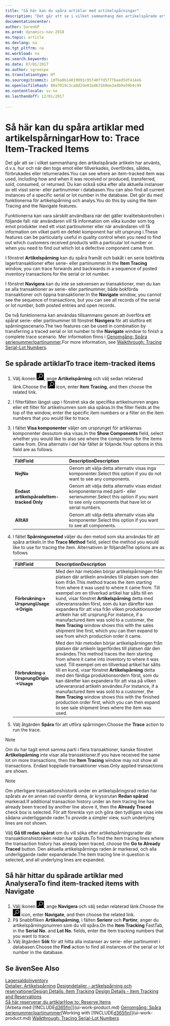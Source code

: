 ```yaml
---
title: "Så här kan du spåra artiklar med artikelspårningar"
description: "Det går att se i vilket sammanhang den artikelspårade artikeln har använts, d.v.s. hur och när den togs emot eller tillverkades, överfördes, såldes, förbrukades eller returnerades. Du kan också söka efter alla aktuella instanser av ett visst serie- eller partinummer i databasen. Det gör du med funktionerna för artikelspårning och analys."
documentationcenter: 
author: SorenGP
ms.prod: dynamics-nav-2018
ms.topic: article
ms.devlang: na
ms.tgt_pltfrm: na
ms.workload: na
ms.search.keywords: 
ms.date: 07/01/2017
ms.author: sgroespe
ms.translationtype: HT
ms.sourcegitcommit: 1dfba8b14019991c95f40ffd5f7fbaed5df414eb
ms.openlocfilehash: 80a7019c3ca8d2de03a4631b0ee3adb9a5964c99
ms.contentlocale: sv-se
ms.lasthandoff: 12/01/2017

---
```

# <a name="how-to-trace-item-tracked-items"></a><span data-ttu-id="9563c-105">Så här kan du spåra artiklar med artikelspårningar</span><span class="sxs-lookup"><span data-stu-id="9563c-105">How to: Trace Item-Tracked Items</span></span>
<span data-ttu-id="9563c-106">Det går att se i vilket sammanhang den artikelspårade artikeln har använts, d.v.s. hur och när den togs emot eller tillverkades, överfördes, såldes, förbrukades eller returnerades.</span><span class="sxs-lookup"><span data-stu-id="9563c-106">You can see where an item-tracked item was used, including how and when it was received or produced, transferred, sold, consumed, or returned.</span></span> <span data-ttu-id="9563c-107">Du kan också söka efter alla aktuella instanser av ett visst serie- eller partinummer i databasen.</span><span class="sxs-lookup"><span data-stu-id="9563c-107">You can also find all current instances of a specific serial or lot number in the database.</span></span> <span data-ttu-id="9563c-108">Det gör du med funktionerna för artikelspårning och analys.</span><span class="sxs-lookup"><span data-stu-id="9563c-108">You do this by using the Item Tracing and the Navigate features.</span></span>  

 <span data-ttu-id="9563c-109">Funktionerna kan vara särskilt användbara när det gäller kvalitetskontrollen i följande fall: när användaren vill få information om vilka kunder som tog emot produkter med ett visst partinummer eller när användaren vill få information om vilket parti en defekt komponent har sitt ursprung i.</span><span class="sxs-lookup"><span data-stu-id="9563c-109">These features can be particularly useful in quality control when you need to find out which customers received products with a particular lot number or when you need to find out which lot a defective component came from.</span></span>  

 <span data-ttu-id="9563c-110">I fönstret **Artikelspårning** kan du spåra framåt och bakåt i en serie bokförda lagertransaktioner efter serie- eller partinummer.</span><span class="sxs-lookup"><span data-stu-id="9563c-110">In the **Item Tracing** window, you can trace forwards and backwards in a sequence of posted inventory transactions for the serial or lot number.</span></span>  

 <span data-ttu-id="9563c-111">I fönstret **Navigera** kan du inte se sekvensen av transaktioner, men du kan se alla transaktioner av serie- eller partinummer, både bokförda transaktioner och öppna transaktioner.</span><span class="sxs-lookup"><span data-stu-id="9563c-111">In the **Navigate** window, you cannot see the sequence of transactions, but you can see all records of the serial or lot number, both posted entries and open records.</span></span>  

 <span data-ttu-id="9563c-112">De två funktionerna kan användas tillsammans genom att överföra ett spårat serie- eller partinummer till fönstret **Navigera** för att slutföra ett spårningsscenario.</span><span class="sxs-lookup"><span data-stu-id="9563c-112">The two features can be used in combination by transferring a traced serial or lot number to the **Navigate** window to finish a complete trace scenario.</span></span> <span data-ttu-id="9563c-113">Mer information finns i [Genomgång: Spåra serienummer/partinummer](walkthrough-tracing-serial-lot-numbers.md).</span><span class="sxs-lookup"><span data-stu-id="9563c-113">For more information, see [Walkthrough: Tracing Serial-Lot Numbers](walkthrough-tracing-serial-lot-numbers.md).</span></span>  

## <a name="to-trace-item-tracked-items"></a><span data-ttu-id="9563c-114">Se spårade artiklar</span><span class="sxs-lookup"><span data-stu-id="9563c-114">To trace item-tracked items</span></span>  

1.  <span data-ttu-id="9563c-115">Välj ikonen ![Söka efter sida eller rapport](media/ui-search/search_small.png "ikonen Söka efter sida eller rapport"), ange **Artikelspårning** och välj sedan relaterad länk.</span><span class="sxs-lookup"><span data-stu-id="9563c-115">Choose the ![Search for Page or Report](media/ui-search/search_small.png "Search for Page or Report icon") icon, enter **Item Tracing**, and then choose the related link.</span></span>  
2.  <span data-ttu-id="9563c-116">I filterfälten längst upp i fönstret ska de specifika artikelnumren anges eller ett filter för artikelnumren som ska spåras.</span><span class="sxs-lookup"><span data-stu-id="9563c-116">In the filter fields at the top of the window, enter the specific item numbers or a filter on the item numbers that you would like to trace.</span></span>  
3.  <span data-ttu-id="9563c-117">I fältet **Visa komponenter** väljer om ursprunget för artiklarnas komponenter dessutom ska visas.</span><span class="sxs-lookup"><span data-stu-id="9563c-117">In the **Show Components** field, select whether you would like to also see where the components for the items came from.</span></span> <span data-ttu-id="9563c-118">Dina alternativ i det här fältet är följande.</span><span class="sxs-lookup"><span data-stu-id="9563c-118">Your options in this field are as follows.</span></span>  

    |<span data-ttu-id="9563c-119">Fält</span><span class="sxs-lookup"><span data-stu-id="9563c-119">Field</span></span>|<span data-ttu-id="9563c-120">Description</span><span class="sxs-lookup"><span data-stu-id="9563c-120">Description</span></span>|  
    |----------------------------------|---------------------------------------|  
    |<span data-ttu-id="9563c-121">**Nej**</span><span class="sxs-lookup"><span data-stu-id="9563c-121">**No**</span></span>|<span data-ttu-id="9563c-122">Genom att välja detta alternativ visas inga komponenter.</span><span class="sxs-lookup"><span data-stu-id="9563c-122">Select this option if you do not want to see any components.</span></span>|  
    |<span data-ttu-id="9563c-123">**Endast artikelspårade**</span><span class="sxs-lookup"><span data-stu-id="9563c-123">**Item-tracked Only**</span></span>|<span data-ttu-id="9563c-124">Genom att välja detta alternativ visas endast komponenterna med parti- eller serienummer.</span><span class="sxs-lookup"><span data-stu-id="9563c-124">Select this option if you want to see only components that have lot or serial numbers.</span></span>|  
    |<span data-ttu-id="9563c-125">**Allt**</span><span class="sxs-lookup"><span data-stu-id="9563c-125">**All**</span></span>|<span data-ttu-id="9563c-126">Genom att välja detta alternativ visas alla komponenter.</span><span class="sxs-lookup"><span data-stu-id="9563c-126">Select this option if you want to see all components.</span></span>|  

4.  <span data-ttu-id="9563c-127">I fältet **Spårningsmetod** väljer du den metod som ska användas för att spåra artikeln.</span><span class="sxs-lookup"><span data-stu-id="9563c-127">In the **Trace Method** field, select the method you would like to use for tracing the item.</span></span> <span data-ttu-id="9563c-128">Alternativen är följande</span><span class="sxs-lookup"><span data-stu-id="9563c-128">The options are as follows</span></span>  

    |<span data-ttu-id="9563c-129">Fält</span><span class="sxs-lookup"><span data-stu-id="9563c-129">Field</span></span>|<span data-ttu-id="9563c-130">Description</span><span class="sxs-lookup"><span data-stu-id="9563c-130">Description</span></span>|  
    |----------------------------------|---------------------------------------|  
    |<span data-ttu-id="9563c-131">**Förbrukning-> Ursprung**</span><span class="sxs-lookup"><span data-stu-id="9563c-131">**Usage->Origin**</span></span>|<span data-ttu-id="9563c-132">Med den här metoden börjar artikelspårningen från platsen där artikeln användes till platsen som den kom ifrån.</span><span class="sxs-lookup"><span data-stu-id="9563c-132">This method traces the item starting from where it was used to where it came from.</span></span> <span data-ttu-id="9563c-133">Till exempel om en tillverkad artikel har sålts till en kund, visar fönstret **Artikelspårning** detta med utleveransraden först, som du kan därefter kan expandera för att visa från vilken produktionsorder artikeln har sitt ursprung.</span><span class="sxs-lookup"><span data-stu-id="9563c-133">For instance, if a manufactured item was sold to a customer, the **Item Tracing** window shows this with the sales shipment line first, which you can then expand to see from which production order it came.</span></span>|  
    |<span data-ttu-id="9563c-134">**Förbrukning-> Ursprung**</span><span class="sxs-lookup"><span data-stu-id="9563c-134">**Origin->Usage**</span></span>|<span data-ttu-id="9563c-135">Med den här metoden börjar artikelspårningen från platsen där artikeln lagerfördes till platsen där den användes.</span><span class="sxs-lookup"><span data-stu-id="9563c-135">This method traces the item starting from where it came into inventory to where it was used.</span></span> <span data-ttu-id="9563c-136">Till exempel om en tillverkad artikel har sålts till en kund, visar fönstret **Artikelspårning** detta med den färdiga produktionsordern först, som du kan därefter kan expandera för att visa på vilken utleveransrad artikeln användes.</span><span class="sxs-lookup"><span data-stu-id="9563c-136">For instance, if a manufactured item was sold to a customer, the **Item Tracing** window shows this with the finished production order first, which you can then expand to see sale shipment lines where the item was used.</span></span>|  

5.  <span data-ttu-id="9563c-137">Välj åtgärden **Spåra** för att utföra spårningen.</span><span class="sxs-lookup"><span data-stu-id="9563c-137">Choose the **Trace** action to run the trace.</span></span>  

> [!NOTE]  
>  <span data-ttu-id="9563c-138">Om du har tagit emot samma parti i flera transaktioner, kanske fönstret **Artikelspårning** inte visar alla transaktioner.</span><span class="sxs-lookup"><span data-stu-id="9563c-138">If you have received the same lot on more transactions, then the **Item Tracing** window may not show all transactions.</span></span> <span data-ttu-id="9563c-139">Endast kopplade transaktioner visas.</span><span class="sxs-lookup"><span data-stu-id="9563c-139">Only applied transactions are shown.</span></span>  

> [!NOTE]  
>  <span data-ttu-id="9563c-140">Om ytterligare transaktionshistorik under en artikelspåringsrad redan har spårats av en annan rad ovanför denna, är kryssrutan **Redan spårad** markerad.</span><span class="sxs-lookup"><span data-stu-id="9563c-140">If additional transaction history under an item tracing line has already been traced by another line above it, then the **Already Traced** check box is selected.</span></span> <span data-ttu-id="9563c-141">För att förenkla vyn och göra den tydligare visas inte sådana underliggande rader.</span><span class="sxs-lookup"><span data-stu-id="9563c-141">To provide a simpler view, such underlying lines are not shown.</span></span>  
>   
>  <span data-ttu-id="9563c-142">Välj **Gå till redan spårat** om du vill söka efter artikelspårningsrader där transaktionshistoriken redan har spårats.</span><span class="sxs-lookup"><span data-stu-id="9563c-142">To find the item tracing lines where the transaction history has already been traced, choose the **Go to Already Traced** button.</span></span> <span data-ttu-id="9563c-143">Den aktuella artikelspårnings raden är markerad, och alla underliggande rader expanderade.</span><span class="sxs-lookup"><span data-stu-id="9563c-143">The item tracing line in question is selected, and all underlying lines are expanded.</span></span>  

## <a name="to-find-item-tracked-items-with-navigate"></a><span data-ttu-id="9563c-144">Så här hittar du spårade artiklar med Analysera</span><span class="sxs-lookup"><span data-stu-id="9563c-144">To find item-tracked items with Navigate</span></span>  

1.  <span data-ttu-id="9563c-145">Välj ikonen ![Söka efter sida eller rapport](media/ui-search/search_small.png "ikonen Söka efter sida eller rapport"), ange **Navigera** och välj sedan relaterad länk.</span><span class="sxs-lookup"><span data-stu-id="9563c-145">Choose the ![Search for Page or Report](media/ui-search/search_small.png "Search for Page or Report icon") icon, enter **Navigate**, and then choose the related link.</span></span>  
2.  <span data-ttu-id="9563c-146">På Snabbfliken **Artikelspårning**, i fälten **Serienr** och **Partinr**, anger du artikelspårningsnumren som du vill spåra.</span><span class="sxs-lookup"><span data-stu-id="9563c-146">On the **Item Tracking** FastTab, in the **Serial No.** and **Lot No.** fields, enter the item tracking numbers that you want to trace.</span></span>  
3.  <span data-ttu-id="9563c-147">Välj åtgärden **Sök** för att hitta alla instanser av serie- eller partinumret i databasen.</span><span class="sxs-lookup"><span data-stu-id="9563c-147">Choose the **Find** action to find all instances of the serial or lot number in the database.</span></span>  

## <a name="see-also"></a><span data-ttu-id="9563c-148">Se även</span><span class="sxs-lookup"><span data-stu-id="9563c-148">See Also</span></span>  
[<span data-ttu-id="9563c-149">Lagersaldo</span><span class="sxs-lookup"><span data-stu-id="9563c-149">Inventory</span></span>](inventory-manage-inventory.md)  
<span data-ttu-id="9563c-150">[Detaljer: Artikelspårning](design-details-item-tracking.md)
[Designdetaljer - artikelspårning och reservationer](design-details-item-tracking-and-reservations.md)</span><span class="sxs-lookup"><span data-stu-id="9563c-150">[Design Details: Item Tracking](design-details-item-tracking.md)
[Design Details - Item Tracking and Reservations](design-details-item-tracking-and-reservations.md)</span></span>  
[<span data-ttu-id="9563c-151">Så här reserverar du artiklar</span><span class="sxs-lookup"><span data-stu-id="9563c-151">How to: Reserve Items</span></span>](inventory-how-to-reserve-items.md)  
<span data-ttu-id="9563c-152">[Arbeta med [!INCLUDE[d365fin](includes/d365fin_md.md)]](ui-work-product.md)
[Genomgång: Spåra serienummer/partinummer](walkthrough-tracing-serial-lot-numbers.md)</span><span class="sxs-lookup"><span data-stu-id="9563c-152">[Working with [!INCLUDE[d365fin](includes/d365fin_md.md)]](ui-work-product.md)
[Walkthrough: Tracing Serial-Lot Numbers](walkthrough-tracing-serial-lot-numbers.md)</span></span>

